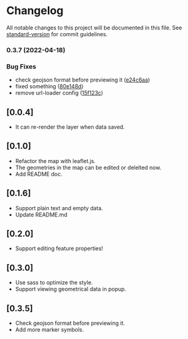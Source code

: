 # Changelog

All notable changes to this project will be documented in this file. See [standard-version](https://github.com/conventional-changelog/standard-version) for commit guidelines.

### 0.3.7 (2022-04-18)


### Bug Fixes

* check geojson format before previewing it ([e24c6aa](https://github.com/rend42/geojson.io-for-vscode/commit/e24c6aa255fd194e82824b521a9e8ad4c7c00bb6))
* fixed something ([80e148d](https://github.com/rend42/geojson.io-for-vscode/commit/80e148d5181682ede6287fef757aad8b1955327b))
* remove url-loader config ([15f123c](https://github.com/rend42/geojson.io-for-vscode/commit/15f123cd0ba1aee886ef24ed6945961cfdd742d8))

## [0.0.4]

- It can re-render the layer when data saved.

## [0.1.0]

- Refactor the map with leaflet.js.
- The geometries in the map can be edited or delelted now.
- Add README doc.

## [0.1.6]

- Support plain text and empty data.
- Update README.md

## [0.2.0]

- Support editing feature properties!

## [0.3.0]

- Use sass to optimize the style.
- Support viewing geometrical data in popup.

## [0.3.5]

- Check geojson format before previewing it.
- Add more marker symbols.
